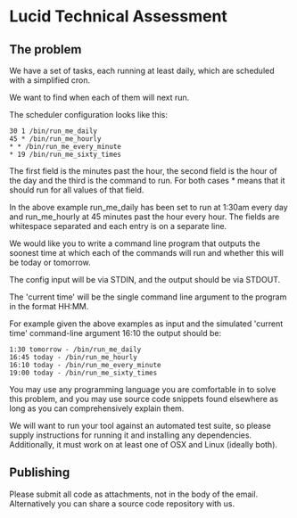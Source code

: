 # Lucid Technical Assessment


The problem
-----

We have a set of tasks, each running at least daily, which are scheduled with a simplified cron. 

We want to find when each of them will next run.

The scheduler configuration looks like this:

    30 1 /bin/run_me_daily
    45 * /bin/run_me_hourly
    * * /bin/run_me_every_minute
    * 19 /bin/run_me_sixty_times

The first field is the minutes past the hour, the second field is the hour of 
the day and the third is the command to run. For both cases * means that it 
should run for all values of that field. 

In the above example run_me_daily has been set to run at 1:30am every day and 
run_me_hourly at 45 minutes past the hour every hour. The fields are 
whitespace separated and each entry is on a separate line.

We would like you to write a command line program that outputs the soonest 
time at which each of the commands will run and whether this will be today 
or tomorrow.

The config input will be via STDIN, and the output should be via STDOUT. 

The 'current time' will be the single command line argument to the program 
in the format HH:MM.

For example given the above examples as input and the simulated 
'current time' command-line argument 16:10 the output should be:

    1:30 tomorrow - /bin/run_me_daily
    16:45 today - /bin/run_me_hourly
    16:10 today - /bin/run_me_every_minute
    19:00 today - /bin/run_me_sixty_times

You may use any programming language you are comfortable in to solve this 
problem, and you may use source code snippets found elsewhere as long as 
you can comprehensively explain them.

We will want to run your tool against an automated test suite, so please 
supply instructions for running it and installing any dependencies. 
Additionally, it must work on at least one of OSX and Linux (ideally both).

Publishing
-----

Please submit all code as attachments, not in the body of the email. 
Alternatively you can share a source code repository with us.

